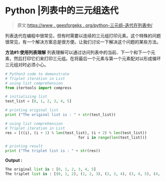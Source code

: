 # Python |列表中的三元组迭代

> 原文:[https://www . geesforgeks . org/python-三元组-迭代在列表中/](https://www.geeksforgeeks.org/python-triplet-iteration-in-list/)

列表迭代在编程中很常见，但有时需要以连续的三元组打印元素。这个特殊的问题很常见，有一个解决方案总是很方便。让我们讨论一下解决这个问题的某些方法。

**方法#1:使用列表理解**
列表理解可以通过访问列表中的当前、下一个和下一个元素，然后打印它们来打印三元组。在将最后一个元素与第一个元素配对以形成循环三元组对时必须小心。

```py
# Python3 code to demonstrate 
# Triplet iteration in List
# using list comprehension
from itertools import compress

# initializing list 
test_list = [0, 1, 2, 3, 4, 5]

# printing original list
print ("The original list is : " + str(test_list))

# using list comprehension
# Triplet iteration in List
res = [((i), (i + 1) % len(test_list), (i + 2) % len(test_list)) 
                                 for i in range(len(test_list))]

# printing result
print ("The triplet list is : " + str(res))
```

**Output :**

```py
The original list is : [0, 1, 2, 3, 4, 5]
The triplet list is : [(0, 1, 2), (1, 2, 3), (2, 3, 4), (3, 4, 5), (4, 5, 0), (5, 0, 1)]

```